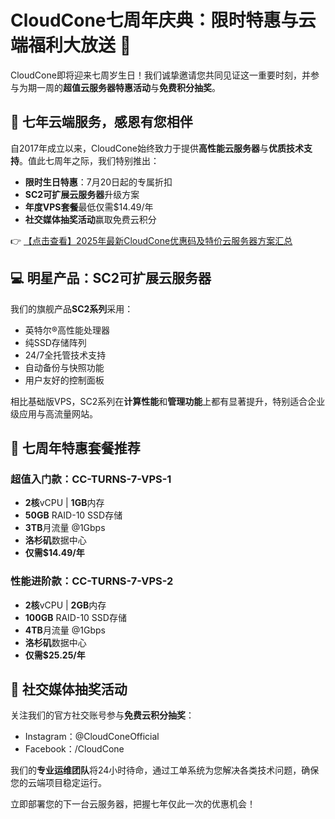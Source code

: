 # CloudCone七周年庆典：限时特惠与云端福利大放送 🎉

CloudCone即将迎来七周岁生日！我们诚挚邀请您共同见证这一重要时刻，并参与为期一周的**超值云服务器特惠活动**与**免费积分抽奖**。

## 🎂 七年云端服务，感恩有您相伴

自2017年成立以来，CloudCone始终致力于提供**高性能云服务器**与**优质技术支持**。值此七周年之际，我们特别推出：

- **限时生日特惠**：7月20日起的专属折扣
- **SC2可扩展云服务器**升级方案
- **年度VPS套餐**最低仅需$14.49/年
- **社交媒体抽奖活动**赢取免费云积分

👉 [【点击查看】2025年最新CloudCone优惠码及特价云服务器方案汇总](https://bit.ly/Cloudcone)

## 💻 明星产品：SC2可扩展云服务器

我们的旗舰产品**SC2系列**采用：
- 英特尔®高性能处理器
- 纯SSD存储阵列
- 24/7全托管技术支持
- 自动备份与快照功能
- 用户友好的控制面板

相比基础版VPS，SC2系列在**计算性能**和**管理功能**上都有显著提升，特别适合企业级应用与高流量网站。

## 🚀 七周年特惠套餐推荐

### 超值入门款：CC-TURNS-7-VPS-1
- **2核**vCPU | **1GB**内存
- **50GB** RAID-10 SSD存储
- **3TB**月流量 @1Gbps
- **洛杉矶**数据中心
- **仅需$14.49/年**

### 性能进阶款：CC-TURNS-7-VPS-2  
- **2核**vCPU | **2GB**内存  
- **100GB** RAID-10 SSD存储  
- **4TB**月流量 @1Gbps  
- **洛杉矶**数据中心  
- **仅需$25.25/年**

## 🎁 社交媒体抽奖活动

关注我们的官方社交账号参与**免费云积分抽奖**：
- Instagram：@CloudConeOfficial  
- Facebook：/CloudCone  

我们的**专业运维团队**将24小时待命，通过工单系统为您解决各类技术问题，确保您的云端项目稳定运行。

立即部署您的下一台云服务器，把握七年仅此一次的优惠机会！